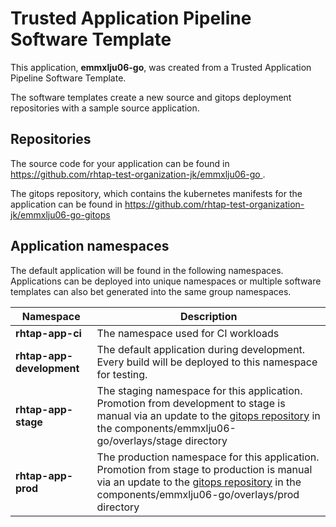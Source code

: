 # Trusted Application Pipeline Software Template

This application, **emmxlju06-go**, was created from a Trusted Application Pipeline Software Template.

The software templates create a new source and gitops deployment repositories with a sample source application. 

## Repositories

The source code for your application can be found in [https://github.com/rhtap-test-organization-jk/emmxlju06-go ](https://github.com/rhtap-test-organization-jk/emmxlju06-go ).
 
The gitops repository, which contains the kubernetes manifests for the application can be found in 
[https://github.com/rhtap-test-organization-jk/emmxlju06-go-gitops ](https://github.com/rhtap-test-organization-jk/emmxlju06-go-gitops ) 

## Application namespaces 

The default application will be found in the following namespaces. Applications can be deployed into unique namespaces or multiple software templates can also bet generated into the same group namespaces.  

|  Namespace   |  Description   |  
| -------- | -------- |
| **rhtap-app-ci** | The namespace used for CI workloads |
| **rhtap-app-development** | The default application during development. Every build will be deployed to this namespace for testing. |
| **rhtap-app-stage** | The staging namespace for this application. Promotion from development to stage is manual via an update to the [gitops repository](https://github.com/rhtap-test-organization-jk/emmxlju06-go-gitops ) in the components/emmxlju06-go/overlays/stage directory |
| **rhtap-app-prod** | The production namespace for this application. Promotion from stage to production is manual via an update to the [gitops repository](https://github.com/rhtap-test-organization-jk/emmxlju06-go-gitops ) in the components/emmxlju06-go/overlays/prod directory |